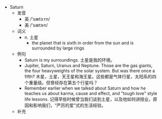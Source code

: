 - Saturn
  - 发音
    - 英 /'sætɜːrn/
    - 美 /'sætɝn/
  - 词义
    - n. 土星
      - the  planet  that is sixth in order from the sun and is surrounded by large rings
  - 例句
    - Saturn is my surroundings. 土星是我的环境。
    - Jupiter, Saturn, Uranus and Neptune. Those are the gas giants, the four heavyweights of the solar system. But was there once a fifth? 木星，土星，天王星和海王星。这些都是气体行星，太阳系的四个重量级。但曾经存在第五个行星吗？
    - Remember earlier when we talked about Saturn and how he teaches us about karma, cause and effect, and "tough love" style life lessons. 记得早些时候曾当我们谈到土星，以及他如何讲授业，原因和影响我们，“严厉的爱”式的生活经验。
  - 补充